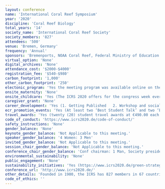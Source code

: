 ```yaml
---
layout: conference 
name: 'International Coral Reef Symposium'
year: '2020'
discipline: 'Coral Reef Biology'
total_years: '14'
society_name: 'International Coral Reef Society'
society_members: '827'
attendees: '500'
venue: 'Bremen, Germany'
frequency: 'Annual'
sponsors: 'Bremenports, NOAA Coral Reef, Federal Ministry of Education & Research, ICRS2020'
virtual_option: 'None'
digital_archives: 'None'
attendance_cost: '$2000-$4000'
registration_fee: '$540-$980'
carbon_footprint: '1,000'
other_carbon_footprint: '250'
electonic_program: 'Yes the meeting program was available online on the conference website.'
onsite_maternity: 'None'
onsite_childcare: 'Yes (The ICRS 2020 offers for the congress week every day from 7:30 a.m. - 6:00 p.m. (Friday, 10th July 2020 until 5:00 p.m.) child care with trained personnel in an area especially adapted for children (only for children aged 1 – 12 years and of registered parents). If you are interested in the child care service, please register before the congress latest by 10 May 2020. Without prior registration, the child care provider Kiro Bremen cannot guarantee to look after your child for the duration of the ICRS 2020. As childcare spaces are limited, registration will be on a first-come first-served basis.)'
caregiver_grant: 'None'
career_development: 'Yes (1. Getting Published   2. Workshop and social for early career scientists: how do I maximize success in academia or non-academic pathways?)'
ecr_promotion_events: 'Yes (At least two ‘Best Student Talk’ and two ‘Best Student Poster’ awards will be given at International Coral Reef Symposia and at least one at other ICRS-sponsored/ affiliated regional or special topic meetings. The winners will receive a certificate, free membership to the society for the following two years and (if available) additional items. To be eligible, graduate or undergraduate students (or recent students) must: be the presenter of the talk or poster, be the first or second author of the presentation concerned be a current member of ICRS at the commencement of the meeting (unless otherwise specified), be a registered student at the time of abstract submission.)'
travel_awards: 'Yes (twenty (20) student travel awards at €490.00 each to directly cover the cost of early student registration. These will be in addition to the ten (10) student travel awards for US$1,000.00 that have already been committed. The Society has received 247 applications from graduate and undergraduate student researchers. Awardees will be notified in mid-March 2020.)'
code_of_conduct: 'https://www.icrs2020.de/code-of-conduct/'
safety_instructions: 'None'
gender_balance: 'None'
keynote_gender_balance: 'Not Applicable to this meeting.'
speaker_gender_balance: '4 Women: 3 Men'
invited_gender_balance: 'Not Applicable to this meeting.'
session_chair_gender_balance: 'Not Applicable to this meeting.'
conference_chair_gender_balance: 'Conf chairman: 1 Man, Society president: 1 Woman'
environmental_sustainability: 'None'
public_engagement: 'None'
sustainability_initiatives: 'Yes (https://www.icrs2020.de/green-strategy/)'
conference_url: 'http://www.icrs2020.de/'
other_details: 'Founded in 1980, the ICRS has 827 members in 67 countries.'
code_of_ethics: ''
---
```

